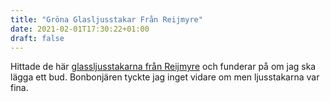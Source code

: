 ```yaml
---
title: "Gröna Glasljusstakar Från Reijmyre"
date: 2021-02-01T17:30:22+01:00
draft: false
---
```


Hittade de här [glassljusstakarna från Reijmyre](https://web.archive.org/web/20210201162509/https://balstaauktionshall.nu/objekt/ljusstakar-1-par-reijmyre-samt-bonbonj%C3%A4r/119970) och funderar på om jag ska lägga ett bud. Bonbonjären tyckte jag inget vidare om men ljusstakarna var fina.
